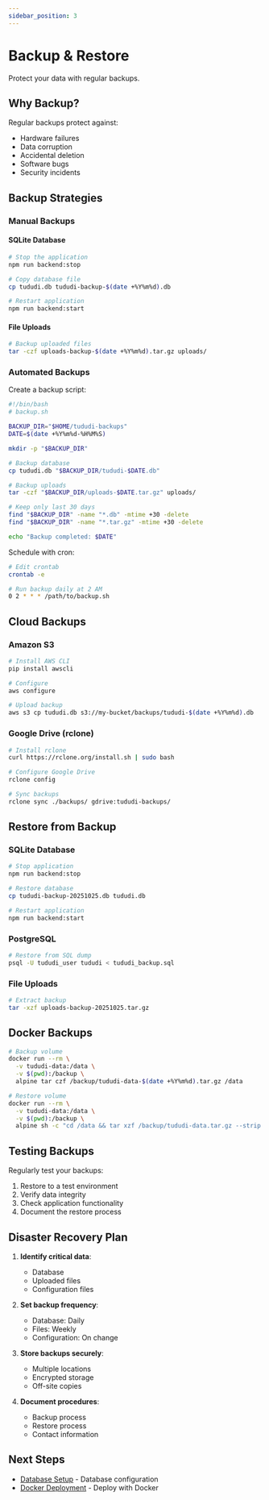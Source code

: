 ```yaml
---
sidebar_position: 3
---
```


# Backup & Restore

Protect your data with regular backups.

## Why Backup?

Regular backups protect against:
- Hardware failures
- Data corruption
- Accidental deletion
- Software bugs
- Security incidents

## Backup Strategies

### Manual Backups

#### SQLite Database

```bash
# Stop the application
npm run backend:stop

# Copy database file
cp tududi.db tududi-backup-$(date +%Y%m%d).db

# Restart application
npm run backend:start
```

#### File Uploads

```bash
# Backup uploaded files
tar -czf uploads-backup-$(date +%Y%m%d).tar.gz uploads/
```

### Automated Backups

Create a backup script:

```bash
#!/bin/bash
# backup.sh

BACKUP_DIR="$HOME/tududi-backups"
DATE=$(date +%Y%m%d-%H%M%S)

mkdir -p "$BACKUP_DIR"

# Backup database
cp tududi.db "$BACKUP_DIR/tududi-$DATE.db"

# Backup uploads
tar -czf "$BACKUP_DIR/uploads-$DATE.tar.gz" uploads/

# Keep only last 30 days
find "$BACKUP_DIR" -name "*.db" -mtime +30 -delete
find "$BACKUP_DIR" -name "*.tar.gz" -mtime +30 -delete

echo "Backup completed: $DATE"
```

Schedule with cron:

```bash
# Edit crontab
crontab -e

# Run backup daily at 2 AM
0 2 * * * /path/to/backup.sh
```

## Cloud Backups

### Amazon S3

```bash
# Install AWS CLI
pip install awscli

# Configure
aws configure

# Upload backup
aws s3 cp tududi.db s3://my-bucket/backups/tududi-$(date +%Y%m%d).db
```

### Google Drive (rclone)

```bash
# Install rclone
curl https://rclone.org/install.sh | sudo bash

# Configure Google Drive
rclone config

# Sync backups
rclone sync ./backups/ gdrive:tududi-backups/
```

## Restore from Backup

### SQLite Database

```bash
# Stop application
npm run backend:stop

# Restore database
cp tududi-backup-20251025.db tududi.db

# Restart application
npm run backend:start
```

### PostgreSQL

```bash
# Restore from SQL dump
psql -U tududi_user tududi < tududi_backup.sql
```

### File Uploads

```bash
# Extract backup
tar -xzf uploads-backup-20251025.tar.gz
```

## Docker Backups

```bash
# Backup volume
docker run --rm \
  -v tududi-data:/data \
  -v $(pwd):/backup \
  alpine tar czf /backup/tududi-data-$(date +%Y%m%d).tar.gz /data

# Restore volume
docker run --rm \
  -v tududi-data:/data \
  -v $(pwd):/backup \
  alpine sh -c "cd /data && tar xzf /backup/tududi-data.tar.gz --strip 1"
```

## Testing Backups

Regularly test your backups:

1. Restore to a test environment
2. Verify data integrity
3. Check application functionality
4. Document the restore process

## Disaster Recovery Plan

1. **Identify critical data**:
   - Database
   - Uploaded files
   - Configuration files

2. **Set backup frequency**:
   - Database: Daily
   - Files: Weekly
   - Configuration: On change

3. **Store backups securely**:
   - Multiple locations
   - Encrypted storage
   - Off-site copies

4. **Document procedures**:
   - Backup process
   - Restore process
   - Contact information

## Next Steps

- [Database Setup](/guides/database-setup) - Database configuration
- [Docker Deployment](/guides/docker-deployment) - Deploy with Docker
